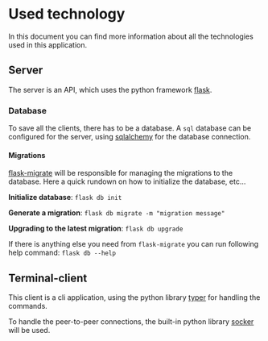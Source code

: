 # Used technology
In this document you can find more information about all the technologies used in this application.

## Server
The server is an API, which uses the python framework [flask](https://palletsprojects.com/p/flask/).

### Database
To save all the clients, there has to be a database. A `sql` database can be configured for the server, 
using [sqlalchemy](https://flask-sqlalchemy.palletsprojects.com/en/3.0.x/) for the database connection. 

#### Migrations
[flask-migrate](https://flask-migrate.readthedocs.io/en/latest/) will be responsible for managing the migrations to the database. 
Here a quick rundown on how to initialize the database, etc...

**Initialize database**: `flask db init`

**Generate a migration**: `flask db migrate -m "migration message"`

**Upgrading to the latest migration**: `flask db upgrade`

If there is anything else you need from `flask-migrate` you can run following help command: `flask db --help`

## Terminal-client
This client is a cli application, using the python library [typer](https://typer.tiangolo.com/) for handling the commands.

To handle the peer-to-peer connections, the built-in python library [socker](https://docs.python.org/3/library/socket.html) will be used. 